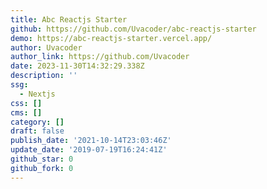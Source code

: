 ```yaml
---
title: Abc Reactjs Starter
github: https://github.com/Uvacoder/abc-reactjs-starter
demo: https://abc-reactjs-starter.vercel.app/
author: Uvacoder
author_link: https://github.com/Uvacoder
date: 2023-11-30T14:32:29.338Z
description: ''
ssg:
  - Nextjs
css: []
cms: []
category: []
draft: false
publish_date: '2021-10-14T23:03:46Z'
update_date: '2019-07-19T16:24:41Z'
github_star: 0
github_fork: 0
---
```

